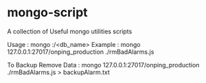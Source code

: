 mongo-script
============

A collection of Useful mongo utilities scripts

Usage   : mongo <ip>:<portNumber>/<db_name> <scriptPath>
Example : mongo 127.0.0.1:27017/onping_production ./rmBadAlarms.js

To Backup Remove Data :  mongo 127.0.0.1:27017/onping_production ./rmBadAlarms.js > backupAlarm.txt
